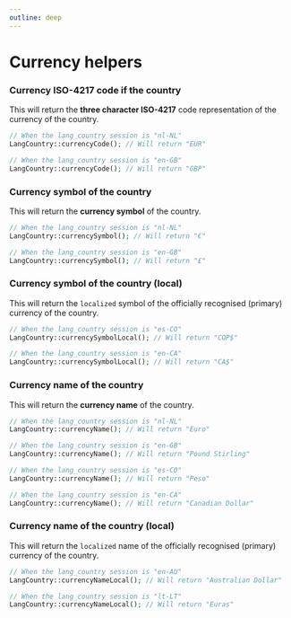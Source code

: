 ```yaml
---
outline: deep
---
```


# Currency helpers

### Currency ISO-4217 code if the country

This will return the **three character ISO-4217** code representation of the currency of the country.

```php
// When the lang_country session is "nl-NL"
LangCountry::currencyCode(); // Will return "EUR"

// When the lang_country session is "en-GB"
LangCountry::currencyCode(); // Will return "GBP"
```

### Currency symbol of the country

This will return the **currency symbol** of the country.

```php
// When the lang_country session is "nl-NL"
LangCountry::currencySymbol(); // Will return "€"

// When the lang_country session is "en-GB"
LangCountry::currencySymbol(); // Will return "£"
```

### Currency symbol of the country (local)

This will return the `localized` symbol of the officially recognised (primary) currency of the country.

```php
// When the lang_country session is "es-CO"
LangCountry::currencySymbolLocal(); // Will return "COP$"

// When the lang_country session is "en-CA"
LangCountry::currencySymbolLocal(); // Will return "CA$"
```

### Currency name of the country

This will return the **currency name** of the country.

```php
// When the lang_country session is "nl-NL"
LangCountry::currencyName(); // Will return "Euro"

// When the lang_country session is "en-GB"
LangCountry::currencyName(); // Will return "Pound Stirling"

// When the lang_country session is "es-CO"
LangCountry::currencyName(); // Will return "Peso"

// When the lang_country session is "en-CA"
LangCountry::currencyName(); // Will return "Canadian Dollar"
```

### Currency name of the country (local)

This will return the `localized` name of the officially recognised (primary) currency of the country.

```php
// When the lang_country session is "en-AU"
LangCountry::currencyNameLocal(); // Will return "Australian Dollar"

// When the lang_country session is "lt-LT"
LangCountry::currencyNameLocal(); // Will return "Euras"
```
